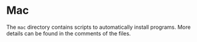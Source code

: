 # Mac

The `mac` directory contains scripts to automatically install programs. More details can be found in the comments of the files.